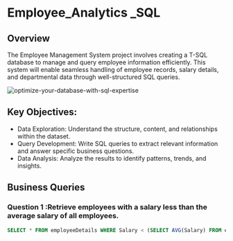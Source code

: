 # Employee_Analytics _SQL
## Overview
The Employee Management System project involves creating a T-SQL database to manage and query employee information efficiently. 
This system will enable seamless handling of employee records, salary details, and
departmental data through well-structured SQL queries.

![optimize-your-database-with-sql-expertise](https://github.com/user-attachments/assets/fadcfcd2-196f-447a-ad8d-a12222178e35)


## Key Objectives:

- Data Exploration: Understand the structure, content, and relationships within the dataset.
- Query Development: Write SQL queries to extract relevant information and answer specific business questions.
- Data Analysis: Analyze the results to identify patterns, trends, and insights.

## Business Queries

### Question 1 :Retrieve employees with a salary less than the average salary of all employees.
```sql
SELECT * FROM employeeDetails WHERE Salary < (SELECT AVG(Salary) FROM employeeDetails)
```

